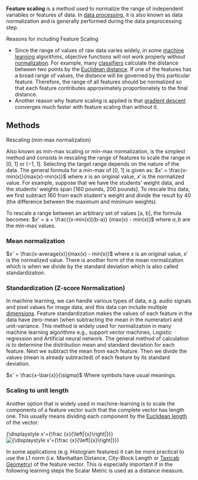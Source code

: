 **Feature scaling** is a method used to normalize the range of independent variables or features of data. In [data processing](https://en.m.wikipedia.org/wiki/Data_processing "Data processing"), it is also known as data normalization and is generally performed during the data preprocessing step.

Reasons for including Feature Scaling

 - Since the range of values of raw data varies widely, in some [machine learning](https://en.m.wikipedia.org/wiki/Machine_learning "Machine learning") algorithms, objective functions will not work properly without [normalization](https://en.m.wikipedia.org/wiki/Normalization_(statistics) "Normalization (statistics)"). For example, many [classifiers](https://en.m.wikipedia.org/wiki/Statistical_classification "Statistical classification") calculate the distance between two points by the [Euclidean distance](https://en.m.wikipedia.org/wiki/Euclidean_distance "Euclidean distance"). If one of the features has a broad range of values, the distance will be governed by this particular feature. Therefore, the range of all features should be normalized so that each feature contributes approximately proportionately to the final distance.
 - Another reason why feature scaling is applied is that  [gradient descent](https://en.m.wikipedia.org/wiki/Gradient_descent "Gradient descent")  converges much faster with feature scaling than without it.

## Methods
Rescaling (min-max normalization)

Also known as min-max scaling or min-max normalization, is the simplest method and consists in rescaling the range of features to scale the range in [0, 1] or [−1, 1]. Selecting the target range depends on the nature of the data. The general formula for a min-max of [0, 1] is given as:
$x' = \frac{x-min(x)}{max(x)-min(x)}$
where  $x$ is an original value,  $x'$  is the normalized value. For example, suppose that we have the students' weight data, and the students' weights span [160 pounds, 200 pounds]. To rescale this data, we first subtract 160 from each student's weight and divide the result by 40 (the difference between the maximum and minimum weights).

To rescale a range between an arbitrary set of values [a, b], the formula becomes:
$x' = a + \frac{(x-min(x))(b-a)} {max(x) - min(x)}$
where  $a,b$  are the min-max values.

### Mean normalization

$x' = \frac{x-average(x)}{max(x) - min(x)}$
where  $x$ is an original value,  $x'$ is the normalized value. There is another form of the mean normalization which is when we divide by the standard deviation which is also called standardization.

### Standardization (Z-score Normalization)

In machine learning, we can handle various types of data, e.g. audio signals and pixel values for image data, and this data can include multiple  [dimensions](https://en.m.wikipedia.org/wiki/Dimensions "Dimensions"). Feature standardization makes the values of each feature in the data have zero-mean (when subtracting the mean in the numerator) and unit-variance. This method is widely used for normalization in many machine learning algorithms e.g.,  support vector machines, Logistic regression and Artificial neural network. The general method of calculation is to determine the distribution  mean and  standard deviation for each feature. Next we subtract the mean from each feature. Then we divide the values (mean is already subtracted) of each feature by its standard deviation.

$x' = \frac{x-\bar{x}}{\sigma}$
Where  symbols have usual meanings.

### Scaling to unit length

Another option that is widely used in machine-learning is to scale the components of a feature vector such that the complete vector has length one. This usually means dividing each component by the  [Euclidean length](https://en.m.wikipedia.org/wiki/Euclidean_length "Euclidean length")  of the vector:

{\displaystyle x'={\frac {x}{\left\|{x}\right\|}}}![{\displaystyle x'={\frac {x}{\left\|{x}\right\|}}}](https://wikimedia.org/api/rest_v1/media/math/render/svg/193f6afc6bbb9d55b1f025ea04a1c833947e1a74)

In some applications (e.g. Histogram features) it can be more practical to use the L1 norm (i.e. Manhattan Distance, City-Block Length or  [Taxicab Geometry](https://en.m.wikipedia.org/wiki/Taxicab_Geometry "Taxicab Geometry")) of the feature vector. This is especially important if in the following learning steps the Scalar Metric is used as a distance measure.

<!--stackedit_data:
eyJoaXN0b3J5IjpbLTE0MDcxMjE4MTQsMTk0NDAwMTA3OV19
-->